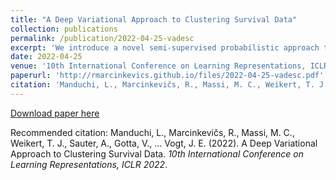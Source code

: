 ```yaml
---
title: "A Deep Variational Approach to Clustering Survival Data"
collection: publications
permalink: /publication/2022-04-25-vadesc
excerpt: 'We introduce a novel semi-supervised probabilistic approach to cluster survival data by leveraging recent advances in stochastic gradient variational inference. Our method employs a deep generative model to uncover the underlying distribution of both the explanatory variables and censored survival times.'
date: 2022-04-25
venue: '10th International Conference on Learning Representations, ICLR 2022'
paperurl: 'http://rmarcinkevics.github.io/files/2022-04-25-vadesc.pdf'
citation: 'Manduchi, L., Marcinkevičs, R., Massi, M. C., Weikert, T. J., Sauter, A., Gotta, V., … Vogt, J. E. (2022). A Deep Variational Approach to Clustering Survival Data. <i>10th International Conference on Learning Representations, ICLR 2022</i>.'
---
```

[Download paper here](http://rmarcinkevics.github.io/files/2022-04-25-vadesc.pdf)

Recommended citation: Manduchi, L., Marcinkevičs, R., Massi, M. C., Weikert, T. J., Sauter, A., Gotta, V., … Vogt, J. E. (2022). A Deep Variational Approach to Clustering Survival Data. <i>10th International Conference on Learning Representations, ICLR 2022</i>.
